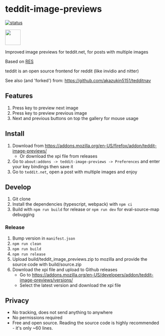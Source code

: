 # teddit-image-previews

[![status](https://img.shields.io/badge/status-active-green)](https://img.shields.io/badge/status-active-green)

<a href="https://addons.mozilla.org/en-US/firefox/addon/teddit-image-previews/"><img src=https://blog.mozilla.org/addons/files/2020/04/get-the-addon-fx-apr-2020.svg height="50"></a>

Improved image previews for teddit.net, for posts with multiple images

Based on [RES](https://github.com/honestbleeps/Reddit-Enhancement-Suite)

teddit is an open source frontend for reddit (like invidio and nitter)

See also (and 'forked') from: https://github.com/akazukin5151/tedditnav

## Features
1. Press key to preview next image
2. Press key to preview previous image
3. Next and previous buttons on top the gallery for mouse usage

## Install

1. Download from https://addons.mozilla.org/en-US/firefox/addon/teddit-image-previews/
    - Or download the xpi file from releases
2. Go to `about:addons -> teddit-image-previews -> Preferences` and enter your key bindings then save it
3. Go to `teddit.net`, open a post with multiple images and enjoy

## Develop
1. Git clone
2. Install the dependencies (typescript, webpack) with `npm ci`
3. Build with `npm run build` for release or `npm run dev` for eval-source-map debugging

### Release
1. Bump version in `manifest.json`
2. `npm run clean`
3. `npm run build`
4. `npm run release`
5. Upload build/teddit_image_previews.zip to mozilla and provide the source code with build/source.zip
6. Download the xpi file and upload to Github releases
    - Go to https://addons.mozilla.org/en-US/developers/addon/teddit-image-previews/versions/
    - Select the latest version and download the xpi file

## Privacy

- No tracking, does not send anything to anywhere
- No permissions required
- Free and open source. Reading the source code is highly recommended - it's only ~60 lines.
